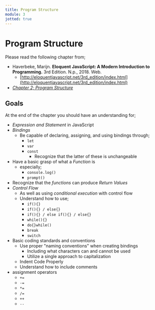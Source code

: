 ```yaml
---
title: Program Structure
module: 3
jotted: true
---
```


# Program Structure

Please read the following chapter from;

- Haverbeke, Marijn. **Eloquent JavaScript: A Modern Introduction to Programming.** 3rd Edition. N.p., 2018. Web.
    - [http://eloquentjavascript.net/3rd_edition/index.html](http://eloquentjavascript.net/3rd_edition/index.html)
- [_Chapter 2; Program Structure_](http://eloquentjavascript.net/3rd_edition/02_program_structure.html)

## Goals

At the end of the chapter you should have an understanding for;

- _Expression and Statement_ in JavaScript
- _Bindings_
    - Be capable of declaring, assigning, and using bindings through;
        - `let`
        - `var`
        - `const`
            - Recognize that the latter of these is unchangeable
- Have a basic grasp of what a _Function_ is
    - especially;
        - `console.log()`
        - `prompt()`
- Recognize that the _functions_ can produce _Return Values_
- _Control Flow_
    - As well as using _conditional execution_ with control flow
    - Understand how to use;
        - `if(){}`
        - `if(){} / else{}`
        - `if(){} / else if(){} / else{}`
        - `while(){}`
        - `do{}while()`
        - `break`
        - `switch`
- Basic coding standards and conventions
    - Use proper "naming conventions" when creating bindings
        - Including what characters can and cannot be used
        - Utilize a single approach to capitalization
    - Indent Code Properly
    - Understand how to include comments
- assignment operators
    - `+=`
    - `-=`
    - `*=`
    - `/=`
    - `++`
    - `--`
